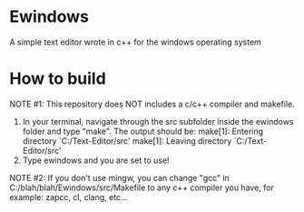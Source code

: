 # Ewindows
A simple text editor wrote in c++ for the windows operating system
# How to build
NOTE #1: This repository does NOT includes a c/c++ compiler and makefile.

1. In your terminal, navigate through the src subfolder inside the ewindows folder and type "make". The output should be:
  make[1]: Entering directory \`C:/Text-Editor/src'
  make[1]: Leaving directory \`C:/Text-Editor/src'
2. Type ewindows and you are set to use!

NOTE #2: If you don't use mingw, you can change "gcc" in C:/blah/blah/Ewindows/src/Makefile to any c++ compiler you have, for example: zapcc, cl, clang, etc...

